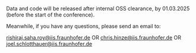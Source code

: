Data and code will be released after 
internal OSS clearance, by 01.03.2025 (before the start of the 
conference).

Meanwhile, if you have any questions, please send an email to:

rishiraj.saha.roy@iis.fraunhofer.de OR
chris.hinze@iis.fraunhofer.de OR
joel.schlotthauer@iis.fraunhofer.de
